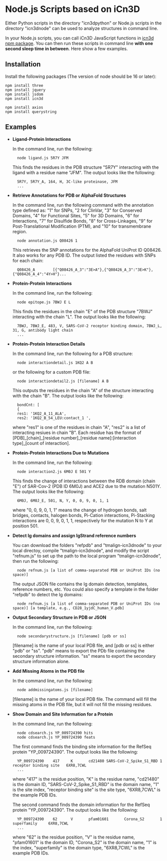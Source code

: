 Node.js Scripts based on iCn3D
==============================

Either Python scripts in the directory "icn3dpython" or Node.js scripts in the directory "icn3dnode" can be used to analyze structures in command line.

In your Node.js scripts, you can call iCn3D JavaScript functions in [icn3d npm package](https://www.npmjs.com/package/icn3d). You can then run these scripts in command line <b>with one second sleep time in between</b>. Here show a few examples. 

Installation
------------

Install the following packages (The version of node should be 16 or later):

    npm install three
    npm install jquery
    npm install jsdom
    npm install icn3d
    
    npm install axios
    npm install querystring

Examples
--------

* <b>Ligand-Protein Interactions</b>

    In the command line, run the following:

        node ligand.js 5R7Y JFM

    This finds the residues in the PDB structure "5R7Y" interacting with the ligand with a residue name "JFM". The output looks like the following:

        5R7Y, 5R7Y_A, 164, H, 3C-like proteinase, JFM
        ...

* <b>Retrieve Annotations for PDB or AlphaFold Structures</b>

    In the command line, run the following command with the annotation type defined as: "1" for SNPs, "2 for ClinVar, "3" for Conserved Domains, "4" for Functional Sites, "5" for 3D Domains, "6" for Interactions, "7" for Disulfide Bonds, "8" for Cross-Linkages, "9" for Post-Translational Modification (PTM), and "10" for transmembrane region.

        node annotation.js Q08426 1

    This retrieves the SNP annotations for the AlphaFold UniProt ID Q08426. It also works for any PDB ID. The output listed the residues with SNPs for each chain:

        Q08426_A        [{"Q08426_A_3":"3E>A"},{"Q08426_A_3":"3E>K"},{"Q08426_A_4":"4Y>H"}...

* <b>Protein-Protein Interactions</b>

    In the command line, run the following:

        node epitope.js 7BWJ E L

    This finds the residues in the chain "E" of the PDB structure "7BWJ" interacting with the chain "L". The output looks like the following:

        7BWJ, 7BWJ_E, 483, V, SARS-CoV-2 receptor binding domain, 7BWJ_L, 31, G, antibody light chain
        ...        

* <b>Protein-Protein Interaction Details</b>

    In the command line, run the following for a PDB structure:

        node interactiondetail.js 1KQ2 A B

    or the following for a custom PDB file:

        node interactiondetail2.js [filename] A B

    This outputs the residues in the chain "A" of the structure interacting with the chain "B". The output looks like the following:

        bondCnt: [
        {
        res1: '1KQ2_A_11_ALA',
        res2: '1KQ2_B_54_LEU:contact_1 ',     

    where "res1" is one of the residues in chain "A", "res2" is a list of interacting resiues in chain "B". Each residue has the format of [PDB]\_[chain]\_[residue number]\_[residue name]:[interaction type]\_[count of interaction].
        
* <b>Protein-Protein Interactions Due to Mutations</b>

    In the command line, run the following:
    
        node interaction2.js 6M0J E 501 Y
    
    This finds the change of interactions between the RDB domain (chain "E") of SAR-Cov-2 (PDB ID 6M0J) and ACE2 due to the mutation N501Y. The output looks like the following:
    
        6M0J, 6M0J_E, 501, N, Y, 0, 0, 9, 0, 1, 1
        
    where "0, 0, 9, 0, 1, 1" means the change of hydrogen bonds, salt bridges, contacts, halogen bonds, Pi-Cation interactions, Pi-Stacking interactions are 0, 0, 9, 0, 1, 1, respectively for the mutation N to Y at position 501.

* <b>Detect Ig domains and assign IgStrand reference numbers</b>

    You can download the folders "refpdb" and "tmalign-icn3dnode" to your local directoy, compile "tmalign-icn3dnode", and modify the script "refnum.js" to set up the path to the local program "tmalign-icn3dnode", then run the following:
    
        node refnum.js [a list of comma-separated PDB or UniProt IDs (no space)]
    
    The output JSON file contains the Ig domain detection, templates, reference numbers, etc. You could also specify a template in the folder "refpdb" to detect the Ig domains:

        node refnum.js [a list of comma-separated PDB or UniProt IDs (no space)] [a template, e.g., CD28_1yjdC_human_V.pdb]

* <b>Output Secondary Structure in PDB or JSON</b>

    In the command line, run the following:
    
        node secondarystructure.js [filename] [pdb or ss]
    
    [filename] is the name of your local PDB file, and [pdb or ss] is either "pdb" or "ss". "pdb" means to export the PDb file containing the secondary structure information. "ss" means to export the secondary structure information alone. 

* <b>Add Missing Atoms in the PDB file</b>

    In the command line, run the following:
    
        node addmissingatoms.js [filename]
    
    [filename] is the name of your local PDB file. The command will fill the missing atoms in the PDB file, but it will not fill the missing residues.

* <b>Show Domain and Site Information for a Protein</b>

    In the command line, run the following:
    
        node cdsearch.js YP_009724390 hits
        node cdsearch.js YP_009724390 feats
    
    The first command finds the binding site information for the RefSeq protein "YP_009724390". The output looks like the following:
    
        YP_009724390    417     K       cd21480 SARS-CoV-2_Spike_S1_RBD 1       receptor binding site   6XR8,7CWL
        ...
        
    where "417" is the residue position, "K" is the residue name, "cd21480" is the domain ID, "SARS-CoV-2_Spike_S1_RBD" is the domain name, "1" is the site index, "receptor binding site" is the site type, "6XR8,7CWL" is the example PDB IDs.
    
    
    The second command finds the domain information for the RefSeq protein "YP_009724390". The output looks like the following:
    
        YP_009724390    62      V       pfam01601       Corona_S2       1       superfamily     6XR8,7CWL    
        ...
        
    where "62" is the residue position, "V" is the residue name, "pfam01601" is the domain ID, "Corona_S2" is the domain name, "1" is the index, "superfamily" is the domain type, "6XR8,7CWL" is the example PDB IDs.
        
